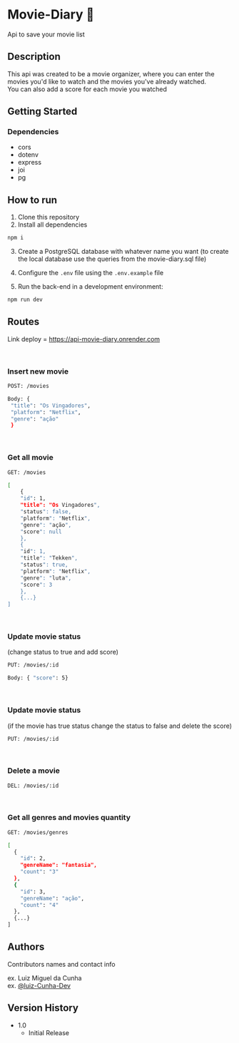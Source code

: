 # Movie-Diary 🎥

Api to save your movie list


## Description

This api was created to be a movie organizer, where you can enter the movies you'd like to watch and the movies you've already watched.</br>
You can also add a score for each movie you watched

## Getting Started

### Dependencies

* cors
* dotenv
* express
* joi
* pg


## How to run 

1. Clone this repository
2. Install all dependencies

```bash
npm i
```

3. Create a PostgreSQL database with whatever name you want (to create the local database use the queries from the movie-diary.sql file)
4. Configure the `.env` file using the `.env.example` file 

5. Run the back-end in a development environment:

```bash
npm run dev
```

## Routes 

Link deploy = https://api-movie-diary.onrender.com
 
</br>

### Insert new movie
```bash
POST: /movies

Body: { 
 "title": "Os Vingadores",
 "platform": "Netflix",
 "genre": "ação"
 }
```
</br>

### Get all movie
```bash
GET: /movies

[
    {
    "id": 1,
    "title": "Os Vingadores",
    "status": false,
    "platform": "Netflix",
    "genre": "ação",
    "score": null
    },
    {
    "id": 1,
    "title": "Tekken",
    "status": true,
    "platform": "Netflix",
    "genre": "luta",
    "score": 3
    },
    {...}
]
```
</br>

### Update movie status 
(change status to true and add score)
```bash
PUT: /movies/:id

Body: { "score": 5}
```

</br>

### Update movie status 
(if the movie has true status change the status to false and delete the score)
```bash
PUT: /movies/:id
```

</br>

### Delete a movie
```bash
DEL: /movies/:id
```
</br>

### Get all genres and movies quantity
```bash
GET: /movies/genres

[
  {
    "id": 2,
    "genreName": "fantasia",
    "count": "3"
  },
  {
    "id": 3,
    "genreName": "ação",
    "count": "4"
  },
  {...}
]
```


## Authors

Contributors names and contact info

ex. Luiz Miguel da Cunha </br>
ex. [@luiz-Cunha-Dev](https://github.com/Luiz-Cunha-Dev)

## Version History

* 1.0
    * Initial Release